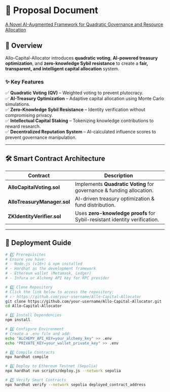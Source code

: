 # 📄 Proposal Document  
[A Novel AI-Augmented Framework for Quadratic Governance and Resource Allocation](https://research.allo.capital/t/a-novel-ai-augmented-framework-for-quadratic-governance-and-resource-allocation/182?u=joymutheu)  

## **🔹 Overview**  
Allo-Capital-Allocator introduces **quadratic voting**, **AI-powered treasury optimization**, and **zero-knowledge Sybil resistance** to create a **fair, transparent, and intelligent capital allocation** system.  

### **✨ Key Features**  
✅ **Quadratic Voting (QV)** – Weighted voting to prevent plutocracy.  
✅ **AI-Treasury Optimization** – Adaptive capital allocation using Monte Carlo simulations.  
✅ **Zero-Knowledge Sybil Resistance** – Identity verification without compromising privacy.  
✅ **Intellectual Capital Staking** – Tokenizing knowledge contributions to reward research.  
✅ **Decentralized Reputation System** – AI-calculated influence scores to prevent governance manipulation.  

---

## **🛠️ Smart Contract Architecture**  
| Contract | Description |  
|----------|-------------|  
| **AlloCapitalVoting.sol** | Implements **Quadratic Voting** for governance & funding allocation. |  
| **AlloTreasuryManager.sol** | AI-driven treasury optimization & fund distribution. |  
| **ZKIdentityVerifier.sol** | Uses **zero-knowledge proofs** for Sybil-resistant identity verification. |  

---

## **📌 Deployment Guide**  

```bash
# 1️⃣ Prerequisites
# Ensure you have:
# - Node.js (v16+) & npm installed  
# - Hardhat as the development framework  
# - Ethereum wallet (Metamask, Ledger)  
# - Infura or Alchemy API key for RPC provider  

# 2️⃣ Clone Repository
# Click the link below to access the repository:
# 👉 https://github.com/your-username/Allo-Capital-Allocator
git clone https://github.com/your-username/Allo-Capital-Allocator.git
cd Allo-Capital-Allocator

# 3️⃣ Install Dependencies
npm install

# 4️⃣ Configure Environment
# Create a .env file and add:
echo "ALCHEMY_API_KEY=your_alchemy_key" >> .env
echo "PRIVATE_KEY=your_wallet_private_key" >> .env

# 5️⃣ Compile Contracts
npx hardhat compile

# 6️⃣ Deploy to Ethereum Testnet (Sepolia)
npx hardhat run scripts/deploy.js --network sepolia

# 7️⃣ Verify Smart Contracts
npx hardhat verify --network sepolia deployed_contract_address